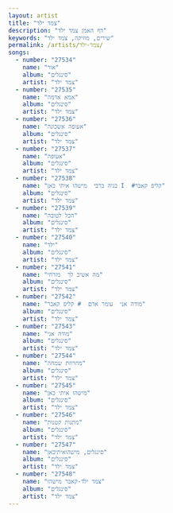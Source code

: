 ```yaml
---
layout: artist
title: "צמד ילד"
description: "דף האמן צמד ילד"
keywords: "שירים, מוזיקה, צמד ילד"
permalink: /artists/צמד-ילד/
songs:
  - number: "27534"
    name: "אור"
    album: "סינגלים"
    artist: "צמד ילד"
  - number: "27535"
    name: "אמא אדמה"
    album: "סינגלים"
    artist: "צמד ילד"
  - number: "27536"
    name: "אעופה אשכונה"
    album: "סינגלים"
    artist: "צמד ילד"
  - number: "27537"
    name: "אעופה"
    album: "סינגלים"
    artist: "צמד ילד"
  - number: "27538"
    name: "בניה ברבי  מישהו איתי כאן I  #קליפ קאבר"
    album: "סינגלים"
    artist: "צמד ילד"
  - number: "27539"
    name: "הכל לטובה"
    album: "סינגלים"
    artist: "צמד ילד"
  - number: "27540"
    name: "ילד"
    album: "סינגלים"
    artist: "צמד ילד"
  - number: "27541"
    name: "מה אשיב לך  מזרחי"
    album: "סינגלים"
    artist: "צמד ילד"
  - number: "27542"
    name: "מודה אני  עומר אדם  # קליפ קאבר"
    album: "סינגלים"
    artist: "צמד ילד"
  - number: "27543"
    name: "מודה אני"
    album: "סינגלים"
    artist: "צמד ילד"
  - number: "27544"
    name: "מחרוזת שמחה"
    album: "סינגלים"
    artist: "צמד ילד"
  - number: "27545"
    name: "מישהו איתי כאן"
    album: "סינגלים"
    artist: "צמד ילד"
  - number: "27546"
    name: "מתנות קטנות"
    album: "סינגלים"
    artist: "צמד ילד"
  - number: "27547"
    name: "סינגלים, מישהואיתיכאן"
    album: "סינגלים"
    artist: "צמד ילד"
  - number: "27548"
    name: "צמד ילד-קאבר מישהו"
    album: "סינגלים"
    artist: "צמד ילד"
---
```

